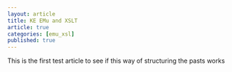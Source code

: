 ```yaml
---
layout: article
title: KE EMu and XSLT
article: true
categories: [emu_xsl]
published: true
---
```


This is the first test article to see if this way of structuring the pasts works
